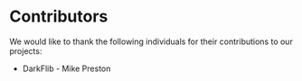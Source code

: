 # Contributors

We would like to thank the following individuals for their contributions to our projects:

- DarkFlib - Mike Preston
